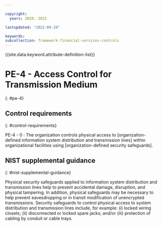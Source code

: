 ```yaml
---

copyright:
  years: 2020, 2022

lastupdated: "2022-09-29"

keywords: 
subcollection: framework-financial-services-controls
---
```


{{site.data.keyword.attribute-definition-list}}

               
# PE-4 - Access Control for Transmission Medium
{: #pe-4}

## Control requirements
{: #control-requirements}

PE-4 - 0
    : The organization controls physical access to [organization-defined information system distribution and transmission lines] within organizational facilities using [organization-defined security safeguards].

## NIST supplemental guidance
{: #nist-supplemental-guidance}

Physical security safeguards applied to information system distribution and transmission lines help to prevent accidental damage, disruption, and physical tampering. In addition, physical safeguards may be necessary to help prevent eavesdropping or in transit modification of unencrypted transmissions. Security safeguards to control physical access to system distribution and transmission lines include, for example: (i) locked wiring closets; (ii) disconnected or locked spare jacks; and/or (iii) protection of cabling by conduit or cable trays.



